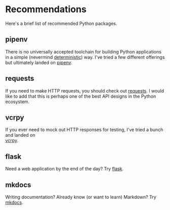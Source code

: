 # Recommendations

Here's a brief list of recommended Python packages.

## pipenv
There is no universally accepted toolchain for building Python applications in a simple 
(nevermind [deterministic](https://en.wikipedia.org/wiki/Reproducible_builds)) way. I've 
tried a few different offerings but ultimately landed on 
[pipenv](https://github.com/pypa/pipenv).

## requests
If you need to make HTTP requests, you should check out 
[requests](https://github.com/psf/requests). 
I would like to add that this is perhaps one of the best API designs in the Python ecosystem.

## vcrpy
If you ever need to mock out HTTP responses for testing, I've tried a bunch and landed on  
[vcrpy](https://vcrpy.readthedocs.io/en/latest/).

## flask
Need a web application by the end of the day? Try 
[flask](https://flask.palletsprojects.com/en/1.1.x/).

## mkdocs
Writing documentation? Already know (or want to learn) Markdown? Try 
[mkdocs](https://github.com/mkdocs/mkdocs/).
